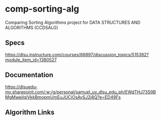 # comp-sorting-alg
Comparing Sorting Algorithms project for DATA STRUCTURES AND ALGORITHMS (CCDSALG)

## Specs ##
https://dlsu.instructure.com/courses/66897/discussion_topics/515392?module_item_id=1380527
## Documentation ##
https://dlsuedu-my.sharepoint.com/:w:/g/personal/samuel_uy_dlsu_edu_ph/EWdTHJ73S9BMgMwejIqjVkkBmopmUmEuJUCjOsAySJ2j8Q?e=ED49Fs

## Algorithm Links ##
